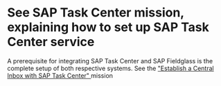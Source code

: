 # See SAP Task Center mission, explaining how to set up SAP Task Center service
A prerequisite for integrating SAP Task Center and SAP Fieldglass is the complete setup of both respective systems. See the ["Establish a Central Inbox with SAP Task Center" ](https://discovery-center.cloud.sap/missiondetail/3774/3813/?tab=overview) mission
